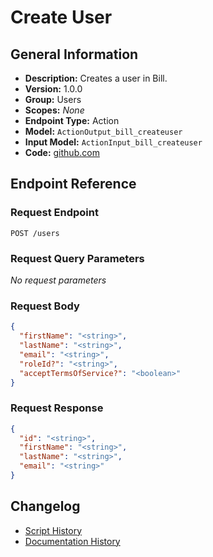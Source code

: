<!-- BEGIN GENERATED CONTENT -->
# Create User

## General Information

- **Description:** Creates a user in Bill.
- **Version:** 1.0.0
- **Group:** Users
- **Scopes:** _None_
- **Endpoint Type:** Action
- **Model:** `ActionOutput_bill_createuser`
- **Input Model:** `ActionInput_bill_createuser`
- **Code:** [github.com](https://github.com/NangoHQ/integration-templates/tree/main/integrations/bill/actions/create-user.ts)


## Endpoint Reference

### Request Endpoint

`POST /users`

### Request Query Parameters

_No request parameters_

### Request Body

```json
{
  "firstName": "<string>",
  "lastName": "<string>",
  "email": "<string>",
  "roleId?": "<string>",
  "acceptTermsOfService?": "<boolean>"
}
```

### Request Response

```json
{
  "id": "<string>",
  "firstName": "<string>",
  "lastName": "<string>",
  "email": "<string>"
}
```

## Changelog

- [Script History](https://github.com/NangoHQ/integration-templates/commits/main/integrations/bill/actions/create-user.ts)
- [Documentation History](https://github.com/NangoHQ/integration-templates/commits/main/integrations/bill/actions/create-user.md)

<!-- END  GENERATED CONTENT -->

